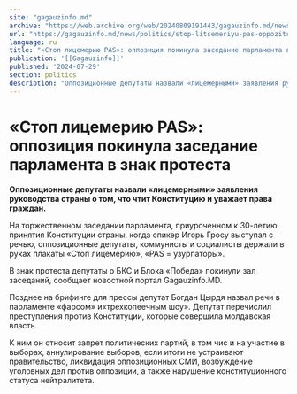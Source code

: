 ```yaml
---
site: "gagauzinfo.md"
archive: "https://web.archive.org/web/20240809191443/gagauzinfo.md/news/politics/stop-litsemeriyu-pas-oppozitsiya-pokinula-zasedanie-parlamenta-v-znak-protesta"
url: "https://gagauzinfo.md/news/politics/stop-litsemeriyu-pas-oppozitsiya-pokinula-zasedanie-parlamenta-v-znak-protesta"
language: ru
title: "«Стоп лицемерию PAS»: оппозиция покинула заседание парламента в знак протеста"
publication: '[[Gagauzinfo]]'
published: '2024-07-29'
section: politics
description: "Оппозиционные депутаты назвали «лицемерными» заявления руководства страны о том, что чтит Конституцию и уважает права граждан."
---
```


# «Стоп лицемерию PAS»: оппозиция покинула заседание парламента в знак протеста

**Оппозиционные депутаты назвали «лицемерными» заявления руководства страны о том, что чтит Конституцию и уважает права граждан.**

На торжественном заседании парламента, приуроченном к 30-летию принятия Конституции страны, когда спикер Игорь Гросу выступал с речью, оппозиционные депутаты, коммунисты и социалисты держали в руках плакаты «Стоп лицемерию», «PAS = узурпаторы».

В знак протеста депутаты о БКС и Блока «Победа» покинули зал заседаний, сообщает новостной портал Gagauzinfo.MD.

Позднее на брифинге для прессы депутат Богдан Цырдя назвал речи в парламенте «фарсом» и«трехкопеечным шоу». Депутат перечислил преступления против Конституции, которые совершила молдавская власть.

К ним он относит запрет политических партий, в том чис и на участие в выборах, аннулирование выборов, если итоги не устраивают правительство, ликвидация оппозиционных СМИ, возбуждение уголовных дел против оппозиции, а также нарушение конституционного статуса нейтралитета.